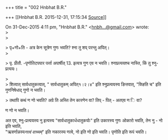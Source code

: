 +++
title = "002 Hnbhat B.R."

+++
[[Hnbhat B.R.	2015-12-31, 17:15:34 [Source](https://groups.google.com/g/samskrita/c/PaUTE4-1oQ4)]]



  
On 31-Dec-2015 4:11 pm, "Hnbhat B.R." \<[hnbh...@gmail.com]()\> wrote:  
\>  
\>

\> पृ+णो+ति - अत्र केन सूत्रेण गुणः भवति? श्ना तु शप् परन्तु अपित्।  
\>  

\> पृ. प्रीतौ. -पृणोतिटपपार पर्त्ता अपार्षीत् 13. इत्यत्र गुण एव न भवति। श्नाप्रत्ययश्च नास्ति, किं तु श्नु-प्रत्ययः।

  
\>  
\> शित्वात् सार्वधातुकत्वात्, " सार्वधातुकम् अपित्१।२।४" इति श्नुप्रत्ययस्य ङित्तवात्, "क्ङिति च" इति गुणनिषेधाद् गुणो न भवति।

\> तथापि कथं ण णो भवति? अग्रे ति अस्ति तेन कारणेन वा? तिप् - पित् - अतएव ण ि वा?

ण णो न भवति।

अत एव, श्नु-प्रत्ययस्य नु इत्यस्य "सार्वधातुकार्धधातुकयोः" इति उकारस्य गुणः ओकारो भवति, तेन नु - नो इति भवति,  
"ऋवर्णान्नस्य*णत्वं वाच्यम्*" इति नकारस्य णत्वे, नो इति णो इति भवति। पृणोति इति रूपं भवति।

